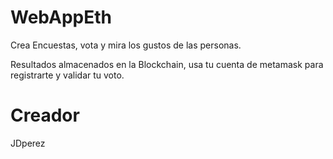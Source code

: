 # WebAppEth

Crea Encuestas, vota y mira los gustos de las personas.

Resultados almacenados en la Blockchain, usa tu cuenta de metamask para registrarte y validar tu voto.

# Creador

JDperez
